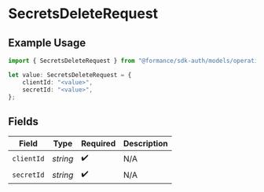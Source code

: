 # SecretsDeleteRequest

## Example Usage

```typescript
import { SecretsDeleteRequest } from "@formance/sdk-auth/models/operations";

let value: SecretsDeleteRequest = {
    clientId: "<value>",
    secretId: "<value>",
};
```

## Fields

| Field              | Type               | Required           | Description        |
| ------------------ | ------------------ | ------------------ | ------------------ |
| `clientId`         | *string*           | :heavy_check_mark: | N/A                |
| `secretId`         | *string*           | :heavy_check_mark: | N/A                |